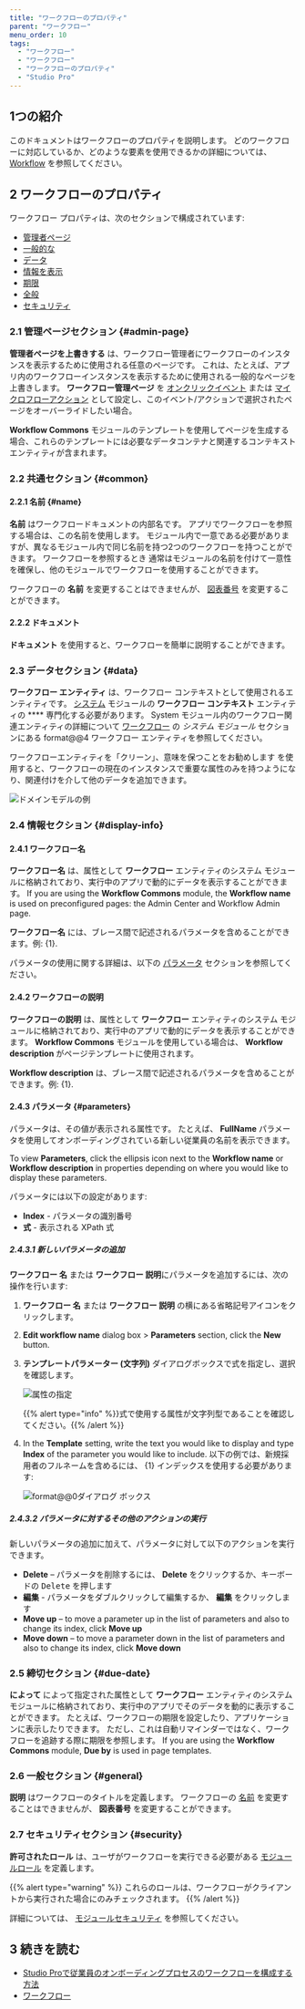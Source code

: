 ```yaml
---
title: "ワークフローのプロパティ"
parent: "ワークフロー"
menu_order: 10
tags:
  - "ワークフロー"
  - "ワークフロー"
  - "ワークフローのプロパティ"
  - "Studio Pro"
---
```


## 1つの紹介

このドキュメントはワークフローのプロパティを説明します。 どのワークフローに対応しているか、どのような要素を使用できるかの詳細については、 [Workflow](workflows) を参照してください。

## 2 ワークフローのプロパティ

ワークフロー プロパティは、次のセクションで構成されています:

* [管理者ページ](#admin-page)
* [一般的な](#common)
* [データ](#data)
* [情報を表示](#display-info)
* [期限](#due-date)
* [全般](#general)
* [セキュリティ](#security)

### 2.1 管理ページセクション {#admin-page}

**管理者ページを上書きする** は、ワークフロー管理者にワークフローのインスタンスを表示するために使用される任意のページです。 これは、たとえば、アプリ内のワークフローインスタンスを表示するために使用される一般的なページを上書きします。 **ワークフロー管理ページ** を [オンクリックイベント](on-click-event#show-workflow-page) または [マイクロフローアクション](show-workflow-page) として設定し、このイベント/アクションで選択されたページをオーバーライドしたい場合。

**Workflow Commons** モジュールのテンプレートを使用してページを生成する場合、これらのテンプレートには必要なデータコンテナと関連するコンテキストエンティティが含まれます。

### 2.2 共通セクション {#common}

#### 2.2.1 名前 {#name}

**名前** はワークフロードキュメントの内部名です。 アプリでワークフローを参照する場合は、この名前を使用します。 モジュール内で一意である必要がありますが、異なるモジュール内で同じ名前を持つ2つのワークフローを持つことができます。 ワークフローを参照するとき 通常はモジュールの名前を付けて一意性を確保し、他のモジュールでワークフローを使用することができます。

ワークフローの **名前** を変更することはできませんが、 [図表番号](#general) を変更することができます。

#### 2.2.2 ドキュメント

**ドキュメント** を使用すると、ワークフローを簡単に説明することができます。

### 2.3 データセクション {#data}

**ワークフロー エンティティ** は、ワークフロー コンテキストとして使用されるエンティティです。 [システム](generalization-and-association) モジュールの **ワークフロー コンテキスト** エンティティの **** 専門化する必要があります。 System モジュール内のワークフロー関連エンティティの詳細について [ワークフロー](workflows#workflow-entities) の *システム モジュール* セクションにある format@@4 ワークフロー エンティティを参照してください。

ワークフローエンティティを「クリーン」、意味を保つことをお勧めします を使用すると、ワークフローの現在のインスタンスで重要な属性のみを持つようになり、関連付けを介して他のデータを追加できます。

![ドメインモデルの例](attachments/workflow-properties/domain-model-example.png)

### 2.4 情報セクション {#display-info}

#### 2.4.1 ワークフロー名

**ワークフロー名** は、属性として **ワークフロー** エンティティのシステム モジュールに格納されており、実行中のアプリで動的にデータを表示することができます。 If you are using the **Workflow Commons** module, the **Workflow name** is used on preconfigured pages: the Admin Center and Workflow Admin page.

**ワークフロー名** には、ブレース間で記述されるパラメータを含めることができます。例: {1}.

パラメータの使用に関する詳細は、以下の [パラメータ](#parameters) セクションを参照してください。

#### 2.4.2 ワークフローの説明

**ワークフローの説明** は、属性として **ワークフロー** エンティティのシステム モジュールに格納されており、実行中のアプリで動的にデータを表示することができます。 **Workflow Commons** モジュールを使用している場合は、 **Workflow description** がページテンプレートに使用されます。

**Workflow description** は、ブレース間で記述されるパラメータを含めることができます。例: {1}.

#### 2.4.3 パラメータ {#parameters}

パラメータは、その値が表示される属性です。 たとえば、 **FullName**  パラメータを使用してオンボーディングされている新しい従業員の名前を表示できます。

To view **Parameters**, click the ellipsis icon next to the **Workflow name** or **Workflow description** in properties depending on where you would like to display these parameters.

パラメータには以下の設定があります:

* **Index** - パラメータの識別番号
* **式** - 表示される XPath 式

##### 2.4.3.1 新しいパラメータの追加

**ワークフロー 名** または **ワークフロー 説明**にパラメータを追加するには、次の操作を行います:

1. **ワークフロー 名** または **ワークフロー 説明** の横にある省略記号アイコンをクリックします。

2. **Edit workflow name** dialog box > **Parameters** section, click the **New** button.

3. **テンプレートパラメーター (文字列)** ダイアログボックスで式を指定し、選択を確認します。

    ![属性の指定](attachments/workflow-properties/specifying-attribute.png)

    {{% alert type="info" %}}式で使用する属性が文字列型であることを確認してください。{{% /alert %}}

4. In the **Template** setting, write the text you would like to display and type **Index** of the parameter you would like to include. 以下の例では、新規採用者のフルネームを含めるには、 {1} インデックスを使用する必要があります:

    ![format@@0ダイアログ ボックス](attachments/workflow-properties/edit-workflow-name.png)

##### 2.4.3.2 パラメータに対するその他のアクションの実行

新しいパラメータの追加に加えて、パラメータに対して以下のアクションを実行できます。

* **Delete** – パラメータを削除するには、 **Delete** をクリックするか、キーボードの <kbd>Delete</kbd> を押します
* **編集** - パラメータをダブルクリックして編集するか、 **編集** をクリックします
* **Move up** – to move a parameter up in the list of parameters and also to change its index, click **Move up**
* **Move down** – to move a parameter down in the list of parameters and also to change its index, click **Move down**

### 2.5 締切セクション {#due-date}

**によって** によって指定された属性として **ワークフロー** エンティティのシステム モジュールに格納されており、実行中のアプリでそのデータを動的に表示することができます。 たとえば、ワークフローの期限を設定したり、アプリケーションに表示したりできます。 ただし、これは自動リマインダーではなく、ワークフローを追跡する際に期限を参照します。 If you are using the **Workflow Commons** module, **Due by** is used in page templates.

### 2.6 一般セクション {#general}

**説明** はワークフローのタイトルを定義します。 ワークフローの [名前](#name) を変更することはできませんが、 **図表番号** を変更することができます。

### 2.7 セキュリティセクション {#security}

**許可されたロール** は、ユーザがワークフローを実行できる必要がある [モジュールロール](module-security#module-role) を定義します。

{{% alert type="warning" %}}
これらのロールは、ワークフローがクライアントから実行された場合にのみチェックされます。
{{% /alert %}}

詳細については、 [モジュールセキュリティ](module-security) を参照してください。

## 3 続きを読む

* [Studio Proで従業員のオンボーディングプロセスのワークフローを構成する方法](/howto/logic-business-rules/workflow-how-to-configure)
* [ワークフロー](workflows)